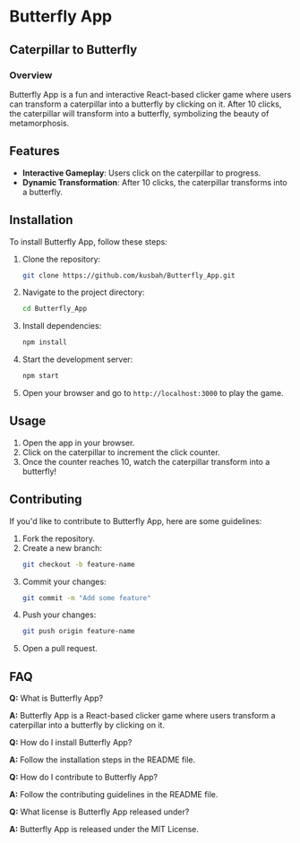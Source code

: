 # **Butterfly App**

## **Caterpillar to Butterfly**

### **Overview**
Butterfly App is a fun and interactive React-based clicker game where users can transform a caterpillar into a butterfly by clicking on it. After 10 clicks, the caterpillar will transform into a butterfly, symbolizing the beauty of metamorphosis.

## **Features**
- **Interactive Gameplay**: Users click on the caterpillar to progress.
- **Dynamic Transformation**: After 10 clicks, the caterpillar transforms into a butterfly.

## **Installation**
To install Butterfly App, follow these steps:

1. Clone the repository:
   ```bash
   git clone https://github.com/kusbah/Butterfly_App.git
   ```
2. Navigate to the project directory:
   ```bash
   cd Butterfly_App
   ```
3. Install dependencies:
   ```bash
   npm install
   ```
4. Start the development server:
   ```bash
   npm start
   ```
5. Open your browser and go to `http://localhost:3000` to play the game.

## **Usage**
1. Open the app in your browser.
2. Click on the caterpillar to increment the click counter.
3. Once the counter reaches 10, watch the caterpillar transform into a butterfly!

## **Contributing**
If you'd like to contribute to Butterfly App, here are some guidelines:

1. Fork the repository.
2. Create a new branch:
   ```bash
   git checkout -b feature-name
   ```
3. Commit your changes:
   ```bash
   git commit -m "Add some feature"
   ```
4. Push your changes:
   ```bash
   git push origin feature-name
   ```
5. Open a pull request.

## **FAQ**

**Q:** What is Butterfly App?

**A:** Butterfly App is a React-based clicker game where users transform a caterpillar into a butterfly by clicking on it.

**Q:** How do I install Butterfly App?

**A:** Follow the installation steps in the README file.

**Q:** How do I contribute to Butterfly App?

**A:** Follow the contributing guidelines in the README file.

**Q:** What license is Butterfly App released under?

**A:** Butterfly App is released under the MIT License.

